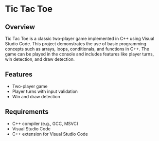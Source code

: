 # Tic Tac Toe

## Overview

Tic Tac Toe is a classic two-player game implemented in C++ using Visual Studio Code. This project demonstrates the use of basic programming concepts such as arrays, loops, conditionals, and functions in C++. The game can be played in the console and includes features like player turns, win detection, and draw detection.

## Features

- Two-player game
- Player turns with input validation
- Win and draw detection

## Requirements

- C++ compiler (e.g., GCC, MSVC)
- Visual Studio Code
- C++ extension for Visual Studio Code
